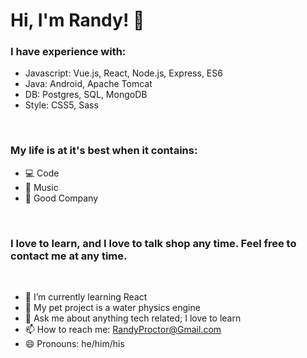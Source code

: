 # Hi, I'm Randy! 👋

### I have experience with:

- Javascript: Vue.js, React, Node.js, Express, ES6
- Java: Android, Apache Tomcat
- DB: Postgres, SQL, MongoDB
- Style: CSS5, Sass

<br />

### My life is at it's best when it contains:
- 💻  Code 
- 🎸  Music
- 🥂  Good Company 

<br />

### I love to learn, and I love to talk shop any time.  Feel free to contact me at any time.

<br />

- 🌱 I’m currently learning React
- 🐶 My pet project is a water physics engine
- 💬 Ask me about anything tech related; I love to learn
- 📫 How to reach me: RandyProctor@Gmail.com
- 😄 Pronouns: he/him/his
